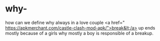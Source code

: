 # why-
how can we define why always in a love couple &lt;a href=" https://apkmerchant.com/castle-clash-mod-apk/">break&lt;/a> up ends mostly because of a girls why mostly  a  boy is responsible of a breakup.
